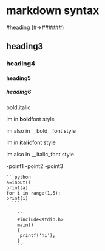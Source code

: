 # markdown syntax
#heading (#->######)
## heading3
### heading4
#### heading5
##### heading6


bold,italic

im in **bold**font style

im also in __bold__font style

im in **italic**font style

im also in __italic_font style

-point1
-point2
-point3
  
    ```python
    a=input()
    print(a)
    for i in range(1,5):
    print(i)
      ```
      
        ```
        #include<stdio.h>
        main()
        {
         printf('hi');
        }
        ```
        
  
        
        
    
